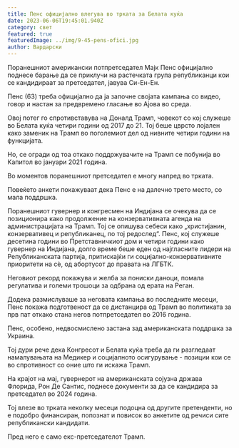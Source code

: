 ```yaml
---
title: Пенс официјално влегува во трката за Белата куќа
date: 2023-06-06T19:45:01.940Z
category: свет
featured: true
featuredImage: ../img/9-45-pens-ofici.jpg
author: Вардарски
---
```

Поранешниот американски потпретседател Мајк Пенс официјално поднесе барање да се приклучи на растечката група републиканци кои се кандидираат за претседател, јавува Си-Ен-Ен.

Пенс (63) треба официјално да ја започне својата кампања со видео, говор и настан за предвремено гласање во Ајова во среда.

Овој потег го спротивставува на Доналд Трамп, човекот со кој служеше во Белата куќа четири години од 2017 до 21. Тој беше цврсто лојален како заменик на Трамп во поголемиот дел од нивните четири години на функцијата.

Но, се огради од тоа откако поддржувачите на Трамп се побунија во Капитол во јануари 2021 година.

Во моментов поранешниот претседател е многу напред во трката.

Повеќето анкети покажуваат дека Пенс е на далечно трето место, со мала поддршка.

Поранешниот гувернер и конгресмен на Индијана се очекува да се позиционира како продолжение на конзервативната агенда на администрацијата на Трамп. Тој се опишува себеси како „христијанин, конзервативец и републиканец, по тој редослед“. Пенс, кој служеше десетина години во Претставничкиот дом и четири години како гувернер на Индијана, долго време беше еден од најгласните лидери на Републиканската партија, притискајќи ги социјално-конзервативните приоритети на сè, од абортусот до правата на ЛГБТК.

Неговиот рекорд покажува и желба за пониски даноци, помала регулатива и големи трошоци за одбрана од ерата на Реган.

Додека размислуваше за неговата кампања во последните месеци, Пенс покажа подготвеност да се дистанцира од Трамп во политиката за прв пат откако стана негов потпретседател во 2016 година.

Пенс, особено, недвосмислено застана зад американската поддршка за Украина.

Тој дури рече дека Конгресот и Белата куќа треба да ги разгледаат намалувањата на Медикер и социјалното осигурување - позиции кои се во спротивност со оние што ги искажа Трамп.

На крајот на мај, гувернерот на американската сојузна држава Флорида, Рон Де Сантис, поднесе документи за да се кандидира за претседател во 2024 година.

Тој влезе во трката неколку месеци подоцна од другите претенденти, но е подобро финансиран, попознат и повисок во анкетите од речиси сите републикански кандидати.

Пред него е само екс-претседателот Трамп.